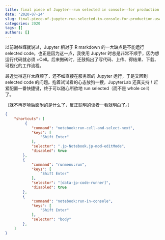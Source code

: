 ```yaml
---
title: final piece of Jupyter--run selected in console--for production usage
date: '2020-07-24'
slug: final-piece-of-jupyter-run-selected-in-console-for-production-usage
categories: 2020
tags: []
authors: []
---
```




以前谢益辉就说过，Jupyter 相对于 R markdown 的一大缺点是不能运行 selected code。也正是因为这一点，我使用 Jupyter 时总是非常不顺手，因为想运行代码就必须 +Cell。后来搬砖时，还鼓捣出了写代码、上传、得结果、下载、可视化的工作流程。

最近觉得这样太麻烦了，还不如直接在服务器的 Jupyter 运行，于是又回到 selected code 的问题。抱着试试看的心态放狗一搜，JupyterLab 还真支持！赶紧配置一番快捷键，终于可以随心所欲地 run selected（而不是 whole cell）了。

（就不再罗嗦后面附的是什么了，反正聪明的读者一看就明白了。）

```json
{
    "shortcuts": [
         {
            "command": "notebook:run-cell-and-select-next",
            "keys": [
                "Shift Enter"
            ],
            "selector": ".jp-Notebook.jp-mod-editMode",
            "disabled": true
        },
        {
            "command": "runmenu:run",
            "keys": [
                "Shift Enter"
            ],
            "selector": "[data-jp-code-runner]",
            "disabled": true
        },
        {
            "command": "notebook:run-in-console",
            "keys": [
                "Shift Enter"
            ],
            "selector": "body"
        },
    ]
}
```
